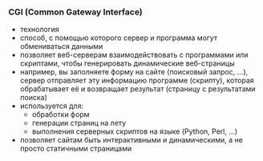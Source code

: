 ### CGI (Common Gateway Interface)
* технология
* способ, с помощью которого сервер и программа могут обмениваться данными
* позволяет веб-серверам взаимодействовать с программами или скриптами, чтобы генерировать динамические веб-страницы
* например, вы заполняете форму на сайте (поисковый запрос, ...), сервер отправляет эту информацию программе (скрипту), которая обрабатывает её и возвращает результат (страницу с результатами поиска)
* используется для:
  + обработки форм
  + генерации страниц на лету
  + выполнения серверных скриптов на языке (Python, Perl, ...)
* позволяет сайтам быть интерактивными и динамическими, а не просто статичными страницами
